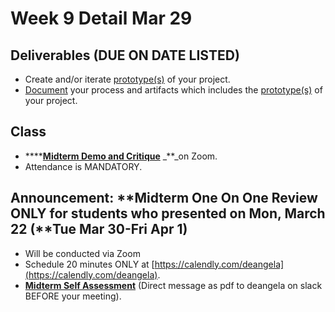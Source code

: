 # Week 9 Detail Mar 29

## Deliverables \(DUE ON DATE LISTED\)

* Create and/or iterate [prototype\(s\)](../project_plan/) of your project.
* [Document](../pre-work/website.md) your process and artifacts which includes the [prototype\(s\)](../project_plan/) of your project.

## Class

* \*\*\*\*[**Midterm Demo and Critique**](../critiques-demos-presentations-and-exhibition/midterm-project-demo-instructions.md) _\*\*_on Zoom.
* Attendance is MANDATORY.

## Announcement: **Midterm One On One Review ONLY for students who presented on Mon, March 22 \(**Tue Mar 30-Fri Apr 1\)

* Will be conducted via Zoom
* Schedule 20 minutes ONLY at [https://calendly.com/deangela](https://calendly.com/deangela).
* [**Midterm Self Assessment**](../end_of_semester_deliverables/midterm_self_assessment.md) \(Direct message as pdf to deangela on slack BEFORE your meeting\).

